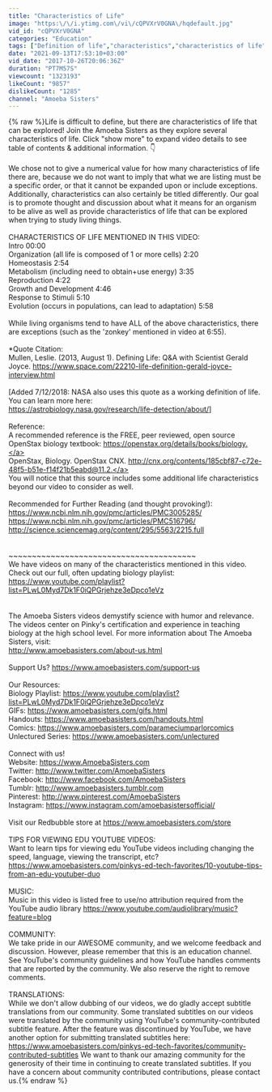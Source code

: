 ```yaml
---
title: "Characteristics of Life"
image: "https:\/\/i.ytimg.com\/vi\/cQPVXrV0GNA\/hqdefault.jpg"
vid_id: "cQPVXrV0GNA"
categories: "Education"
tags: ["Definition of life","characteristics","characteristics of life"]
date: "2021-09-13T17:53:10+03:00"
vid_date: "2017-10-26T20:06:36Z"
duration: "PT7M57S"
viewcount: "1323193"
likeCount: "9857"
dislikeCount: "1285"
channel: "Amoeba Sisters"
---
```

{% raw %}Life is difficult to define, but there are characteristics of life that can be explored! Join the Amoeba Sisters as they explore several characteristics of life. Click &quot;show more&quot; to expand video details to see table of contents &amp; additional information. 👇<br /><br />We chose not to give a numerical value for how many characteristics of life there are, because we do not want to imply that what we are listing must be a specific order, or that it cannot be expanded upon or include exceptions. Additionally, characteristics can also certainly be titled differently.  Our goal is to promote thought and discussion about what it means for an organism to be alive as well as provide characteristics of life that can be explored when trying to study living things.<br /><br />CHARACTERISTICS OF LIFE MENTIONED IN THIS VIDEO:<br />Intro 00:00<br />Organization (all life is composed of 1 or more cells) 2:20<br />Homeostasis 2:54<br />Metabolism (including need to obtain+use energy) 3:35<br />Reproduction 4:22<br />Growth and Development 4:46<br />Response to Stimuli 5:10<br />Evolution (occurs in populations, can lead to adaptation) 5:58<br /><br />While living organisms tend to have ALL of the above characteristics, there are exceptions (such as the 'zonkey' mentioned in video at 6:55).<br /><br />*Quote Citation:<br />Mullen, Leslie. (2013, August 1). Defining Life: Q&amp;A with Scientist Gerald Joyce. <a rel="nofollow" target="blank" href="https://www.space.com/22210-life-definition-gerald-joyce-interview.html">https://www.space.com/22210-life-definition-gerald-joyce-interview.html</a><br /><br />[Added 7/12/2018: NASA also uses this quote as a working definition of life. You can learn more here:<br /><a rel="nofollow" target="blank" href="https://astrobiology.nasa.gov/research/life-detection/about/]">https://astrobiology.nasa.gov/research/life-detection/about/]</a><br /><br />Reference: <br />A recommended reference is the FREE, peer reviewed, open source OpenStax biology textbook: <a rel="nofollow" target="blank" href="https://openstax.org/details/books/biology.">https://openstax.org/details/books/biology.</a> <br />OpenStax, Biology. OpenStax CNX. <a rel="nofollow" target="blank" href="http://cnx.org/contents/185cbf87-c72e-48f5-b51e-f14f21b5eabd@11.2.">http://cnx.org/contents/185cbf87-c72e-48f5-b51e-f14f21b5eabd@11.2.</a><br />You will notice that this source includes some additional life characteristics beyond our video to consider as well.<br /><br />Recommended for Further Reading (and thought provoking!):<br /><a rel="nofollow" target="blank" href="https://www.ncbi.nlm.nih.gov/pmc/articles/PMC3005285/">https://www.ncbi.nlm.nih.gov/pmc/articles/PMC3005285/</a><br /><a rel="nofollow" target="blank" href="https://www.ncbi.nlm.nih.gov/pmc/articles/PMC516796/">https://www.ncbi.nlm.nih.gov/pmc/articles/PMC516796/</a><br /><a rel="nofollow" target="blank" href="http://science.sciencemag.org/content/295/5563/2215.full">http://science.sciencemag.org/content/295/5563/2215.full</a><br /><br /><br />~~~~~~~~~~~~~~~~~~~~~~~~~~~~~~~~~~~~~~~~<br />We have videos on many of the characteristics mentioned in this video. Check out our full, often updating biology playlist: <a rel="nofollow" target="blank" href="https://www.youtube.com/playlist?list=PLwL0Myd7Dk1F0iQPGrjehze3eDpco1eVz">https://www.youtube.com/playlist?list=PLwL0Myd7Dk1F0iQPGrjehze3eDpco1eVz</a><br /><br /><br />The Amoeba Sisters videos demystify science with humor and relevance. The videos center on Pinky's certification and experience in teaching biology at the high school level. For more information about The Amoeba Sisters, visit: <br /><a rel="nofollow" target="blank" href="http://www.amoebasisters.com/about-us.html">http://www.amoebasisters.com/about-us.html</a><br /><br />Support Us? <a rel="nofollow" target="blank" href="https://www.amoebasisters.com/support-us">https://www.amoebasisters.com/support-us</a><br /><br />Our Resources:<br />Biology Playlist: <a rel="nofollow" target="blank" href="https://www.youtube.com/playlist?list=PLwL0Myd7Dk1F0iQPGrjehze3eDpco1eVz">https://www.youtube.com/playlist?list=PLwL0Myd7Dk1F0iQPGrjehze3eDpco1eVz</a><br />GIFs: <a rel="nofollow" target="blank" href="https://www.amoebasisters.com/gifs.html">https://www.amoebasisters.com/gifs.html</a><br />Handouts: <a rel="nofollow" target="blank" href="https://www.amoebasisters.com/handouts.html">https://www.amoebasisters.com/handouts.html</a><br />Comics: <a rel="nofollow" target="blank" href="https://www.amoebasisters.com/parameciumparlorcomics">https://www.amoebasisters.com/parameciumparlorcomics</a><br />Unlectured Series: <a rel="nofollow" target="blank" href="https://www.amoebasisters.com/unlectured">https://www.amoebasisters.com/unlectured</a><br /><br />Connect with us!<br />Website: <a rel="nofollow" target="blank" href="https://www.AmoebaSisters.com">https://www.AmoebaSisters.com</a><br />Twitter: <a rel="nofollow" target="blank" href="http://www.twitter.com/AmoebaSisters">http://www.twitter.com/AmoebaSisters</a><br />Facebook: <a rel="nofollow" target="blank" href="http://www.facebook.com/AmoebaSisters">http://www.facebook.com/AmoebaSisters</a><br />Tumblr: <a rel="nofollow" target="blank" href="http://www.amoebasisters.tumblr.com">http://www.amoebasisters.tumblr.com</a><br />Pinterest: <a rel="nofollow" target="blank" href="http://www.pinterest.com/AmoebaSister­s">http://www.pinterest.com/AmoebaSister­s</a><br />Instagram: <a rel="nofollow" target="blank" href="https://www.instagram.com/amoebasistersofficial/">https://www.instagram.com/amoebasistersofficial/</a><br /><br />Visit our Redbubble store at <a rel="nofollow" target="blank" href="https://www.amoebasisters.com/store">https://www.amoebasisters.com/store</a><br /><br />TIPS FOR VIEWING EDU YOUTUBE VIDEOS:<br />Want to learn tips for viewing edu YouTube videos including changing the speed, language, viewing the transcript, etc? <a rel="nofollow" target="blank" href="https://www.amoebasisters.com/pinkys-ed-tech-favorites/10-youtube-tips-from-an-edu-youtuber-duo">https://www.amoebasisters.com/pinkys-ed-tech-favorites/10-youtube-tips-from-an-edu-youtuber-duo</a><br /><br />MUSIC:<br />Music in this video is listed free to use/no attribution required from the YouTube audio library <a rel="nofollow" target="blank" href="https://www.youtube.com/audiolibrary/music?feature=blog">https://www.youtube.com/audiolibrary/music?feature=blog</a><br /><br />COMMUNITY:<br />We take pride in our AWESOME community, and we welcome feedback and discussion.  However, please remember that this is an education channel. See YouTube's community guidelines and how YouTube handles comments that are reported by the community. We also reserve the right to remove comments.<br /><br />TRANSLATIONS:<br />While we don't allow dubbing of our videos, we do gladly accept subtitle translations from our community. Some translated subtitles on our videos were translated by the community using YouTube's community-contributed subtitle feature. After the feature was discontinued by YouTube, we have another option for submitting translated subtitles here:  <a rel="nofollow" target="blank" href="https://www.amoebasisters.com/pinkys-ed-tech-favorites/community-contributed-subtitles">https://www.amoebasisters.com/pinkys-ed-tech-favorites/community-contributed-subtitles</a> We want to thank our amazing community for the generosity of their time in continuing to create translated subtitles. If you have a concern about community contributed contributions, please contact us.{% endraw %}
